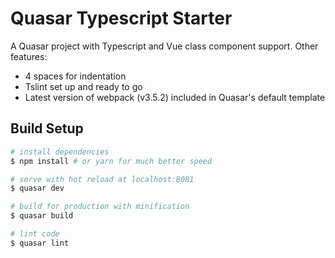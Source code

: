 # Quasar Typescript Starter

A Quasar project with Typescript and Vue class component support. Other features:
- 4 spaces for indentation
- Tslint set up and ready to go
- Latest version of webpack (v3.5.2) included in Quasar's default template

## Build Setup

``` bash
# install dependencies
$ npm install # or yarn for much better speed

# serve with hot reload at localhost:8081
$ quasar dev

# build for production with minification
$ quasar build

# lint code
$ quasar lint
```
